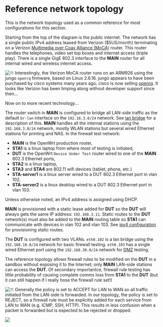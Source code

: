 # Reference network topology

This is the network topology used as a common reference for most configurations for this section.

Starting from the top of the diagram is the public internet. The network has a single public IPv4 address leased from Verizon ($5US/month) terminating on a Verizon [Multimedia over Coax Alliance (MoCA)](http://www.mocalliance.org/ "http://www.mocalliance.org/") router. This router handles the telephones, video set top boxes and internet access (triple play). There is a single GigE 802.3 interface to the **MAIN** router for all internal wired and wireless internet access.

![:!:](/lib/images/smileys/exclaim.svg) Interestingly, the Verizon MoCA router runs on an ARM926 using the jungo `openrq` firmware, based on Linux 2.6.16. jungo appears to have been purchased by cisco systems many years ago; cisco is now selling [openrq](https://www.cisco.com/c/en/us/products/video/videoscape-openrg/index.html "https://www.cisco.com/c/en/us/products/video/videoscape-openrg/index.html"). It looks like Verizon has been limping along without developer support since then...

Now on to more recent technology...

The router switch in **MAIN** is configured to bridge all LAN-side traffic as the default `br-lan` interface on the `192.16.3.0/24` network. See [lan bridge](/docs/guide-user/firewall/fw3_network#lan-bridge "docs:guide-user:firewall:fw3_network") for a description of this. **MAIN** handles all the internal stations using the `192.168.3.0/24` network, mostly WLAN stations but several wired Ethernet stations for printing and NAS. In the firewall test network:

- **MAIN** is the OpenWrt production router,
- **STA1** is a linux laptop from where most of testing is initiated,
- **DUT** is the OpenWrt `Device Under Test` router wired to one of the **MAIN** 802.3 Ethernet ports,
- **STA2** is a linux laptop,
- **STA3** and **STA4** are 802.11 wifi devices (tablet, phone, etc.)
- **STA-server1** is a linux server wired to a DUT 802.3 Ethernet port in vlan 102,
- **STA-server2** is a linux desktop wired to a DUT 802.3 Ethernet port in vlan 103.

Unless otherwise noted, an IPv4 address is assigned using DHCP.

**MAIN** is provisioned with a static lease added for **DUT** so the **DUT** will always gets the same IP address: `192.168.3.11`. Static routes to the **DUT** network(s) must also be added to the **MAIN** routing table so **STA1** can communicate with devices in vlan 102 and vlan 103. See [ipv4 configuration](/docs/guide-user/network/ipv4/start "docs:guide-user:network:ipv4:start") for provisioning static routes.

The **DUT** is configured with two VLANs. `eth0.102` is a lan bridge using the `192.168.10.0/24` network for basic firewall testing. `eth0.103` has a single wired Ethernet port using the `192.168.30.0/24` network for [DMZ](/docs/guide-user/firewall/fw3_configurations/fw3_dmz "docs:guide-user:firewall:fw3_configurations:fw3_dmz") testing.

The reference topology allows firewall rules to be modified on the **DUT** in a sandbox without exposing it to the Internet; only **MAIN** LAN-side stations can access the **DUT**. Of secondary importantce, firewall rule testing has little probability of causing complete comms loss from **STA1** to the **DUT** (but it can still happen if I really hose the firewall rule set!)

![:!:](/lib/images/smileys/exclaim.svg) Generally the policy is set to ACCEPT for LAN to WAN so all traffic initiated from the LAN-side is forwarded. In our topology, the policy is set to REJECT, so a firewall rule must be explicitly added for each service from LAN to WAN (e.g. ICMP, SSH, HTTP). This results in less confusion when a packet is forwarded but is expected to be rejected or dropped.

[![](/_media/media/firewall-test-topov4.png?w=800&tok=3e7318)](/_media/media/firewall-test-topov4.png "media:firewall-test-topov4.png")

